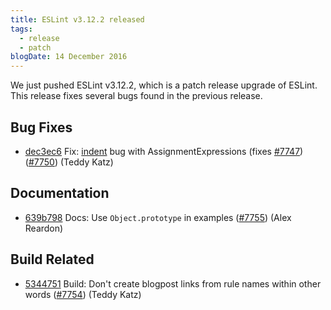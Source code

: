 ```yaml
---
title: ESLint v3.12.2 released
tags:
  - release
  - patch
blogDate: 14 December 2016
---
```


We just pushed ESLint v3.12.2, which is a patch release upgrade of ESLint. This release  fixes several bugs found in the previous release.










## Bug Fixes


* [dec3ec6](https://github.com/eslint/eslint/commit/dec3ec6) Fix: [indent](/docs/rules/indent) bug with AssignmentExpressions (fixes [#7747](https://github.com/eslint/eslint/issues/7747)) ([#7750](https://github.com/eslint/eslint/issues/7750)) (Teddy Katz)




## Documentation


* [639b798](https://github.com/eslint/eslint/commit/639b798) Docs: Use `Object.prototype` in examples ([#7755](https://github.com/eslint/eslint/issues/7755)) (Alex Reardon)






## Build Related


* [5344751](https://github.com/eslint/eslint/commit/5344751) Build: Don't create blogpost links from rule names within other words ([#7754](https://github.com/eslint/eslint/issues/7754)) (Teddy Katz)

